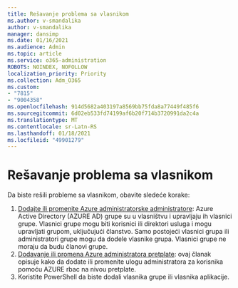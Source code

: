 ```yaml
---
title: Rešavanje problema sa vlasnikom
ms.author: v-smandalika
author: v-smandalika
manager: dansimp
ms.date: 01/16/2021
ms.audience: Admin
ms.topic: article
ms.service: o365-administration
ROBOTS: NOINDEX, NOFOLLOW
localization_priority: Priority
ms.collection: Adm_O365
ms.custom:
- "7815"
- "9004358"
ms.openlocfilehash: 914d5682a403197a8569bb75fda8a77449f485f6
ms.sourcegitcommit: 6d02eb533fd74199af6b20f714b3720991da2c4a
ms.translationtype: MT
ms.contentlocale: sr-Latn-RS
ms.lasthandoff: 01/18/2021
ms.locfileid: "49901279"
---
```

# <a name="troubleshoot-owner-issues"></a>Rešavanje problema sa vlasnikom

Da biste rešili probleme sa vlasnikom, obavite sledeće korake:

1. [Dodajte ili promenite Azure administratorske administratore](https://docs.microsoft.com/azure/active-directory/fundamentals/active-directory-accessmanagement-managing-group-owners): Azure Active Directory (AZURE AD) grupe su u vlasništvu i upravljaju ih vlasnici grupe. Vlasnici grupe mogu biti korisnici ili direktori usluga i mogu upravljati grupom, uključujući članstvo. Samo postojeći vlasnici grupa ili administratori grupe mogu da dodele vlasnike grupa. Vlasnici grupe ne moraju da budu članovi grupe.
2. [Dodavanje ili promena Azure administratora pretplate](https://docs.microsoft.com/azure/cost-management-billing/manage/add-change-subscription-administrator): ovaj članak opisuje kako da dodate ili promenite ulogu administratora za korisnika pomoću AZURE rbac na nivou pretplate.
3. Koristite PowerShell da biste dodali vlasnika grupe ili vlasnika aplikacije.
